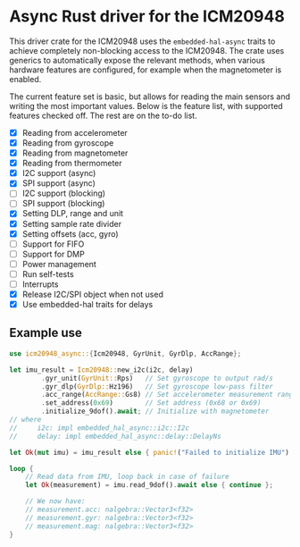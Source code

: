 # Async Rust driver for the ICM20948

This driver crate for the ICM20948 uses the `embedded-hal-async` traits to achieve completely non-blocking access to the ICM20948. The crate uses generics to automatically expose the relevant methods, when various hardware features are configured, for example when the magnetometer is enabled.

The current feature set is basic, but allows for reading the main sensors and writing the most important values. Below is the feature list, with supported features checked off. The rest are on the to-do list. 

- [x] Reading from accelerometer
- [x] Reading from gyroscope
- [x] Reading from magnetometer
- [x] Reading from thermometer
- [x] I2C support (async)
- [x] SPI support (async)
- [ ] I2C support (blocking)
- [ ] SPI support (blocking)
- [x] Setting DLP, range and unit
- [x] Setting sample rate divider
- [x] Setting offsets (acc, gyro)
- [ ] Support for FIFO
- [ ] Support for DMP
- [ ] Power management
- [ ] Run self-tests
- [ ] Interrupts
- [x] Release I2C/SPI object when not used
- [x] Use embedded-hal traits for delays

## Example use

```rust
use icm20948_async::{Icm20948, GyrUnit, GyrDlp, AccRange};

let imu_result = Icm20948::new_i2c(i2c, delay)
        .gyr_unit(GyrUnit::Rps)   // Set gyroscope to output rad/s
        .gyr_dlp(GyrDlp::Hz196)   // Set gyroscope low-pass filter
        .acc_range(AccRange::Gs8) // Set accelerometer measurement range
        .set_address(0x69)        // Set address (0x68 or 0x69)
        .initialize_9dof().await; // Initialize with magnetometer
// where
//     i2c: impl embedded_hal_async::i2c::I2c
//     delay: impl embedded_hal_async::delay::DelayNs

let Ok(mut imu) = imu_result else { panic!("Failed to initialize IMU") };

loop {
    // Read data from IMU, loop back in case of failure
    let Ok(measurement) = imu.read_9dof().await else { continue };

    // We now have:
    // measurement.acc: nalgebra::Vector3<f32>
    // measurement.gyr: nalgebra::Vector3<f32>
    // measurement.mag: nalgebra::Vector3<f32>
}

```
